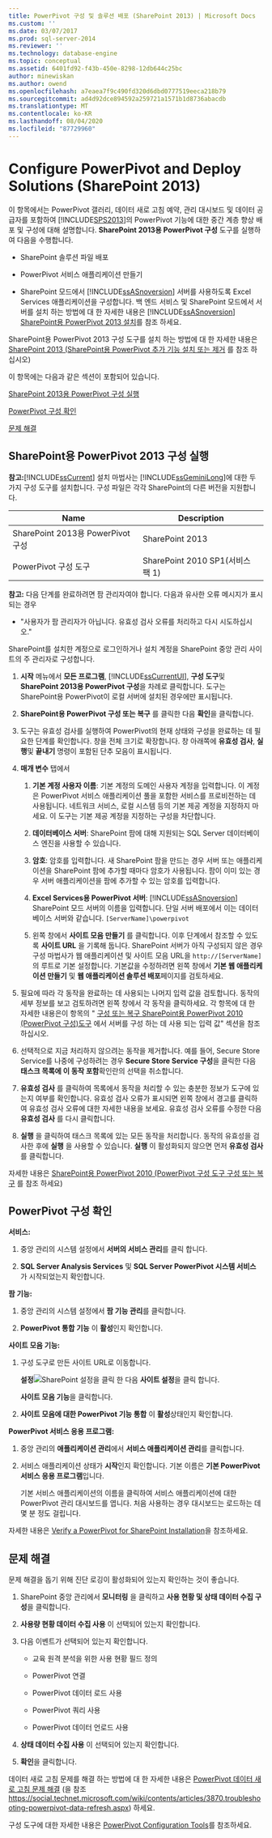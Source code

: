 ```yaml
---
title: PowerPivot 구성 및 솔루션 배포 (SharePoint 2013) | Microsoft Docs
ms.custom: ''
ms.date: 03/07/2017
ms.prod: sql-server-2014
ms.reviewer: ''
ms.technology: database-engine
ms.topic: conceptual
ms.assetid: 6401fd92-f43b-450e-8298-12db644c25bc
author: minewiskan
ms.author: owend
ms.openlocfilehash: a7eaea7f9c490fd320d6dbd0777519eeca218b79
ms.sourcegitcommit: ad4d92dce894592a259721a1571b1d8736abacdb
ms.translationtype: MT
ms.contentlocale: ko-KR
ms.lasthandoff: 08/04/2020
ms.locfileid: "87729960"
---
```

# <a name="configure-powerpivot-and-deploy-solutions-sharepoint-2013"></a>Configure PowerPivot and Deploy Solutions (SharePoint 2013)
  이 항목에서는 PowerPivot 갤러리, 데이터 새로 고침 예약, 관리 대시보드 및 데이터 공급자를 포함하여 [!INCLUDE[SPS2013](../../../includes/sps2013-md.md)]의 PowerPivot 기능에 대한 중간 계층 향상 배포 및 구성에 대해 설명합니다. **SharePoint 2013용 PowerPivot 구성** 도구를 실행하여 다음을 수행합니다.  
  
-   SharePoint 솔루션 파일 배포  
  
-   PowerPivot 서비스 애플리케이션 만들기  
  
-   SharePoint 모드에서 [!INCLUDE[ssASnoversion](../../../includes/ssasnoversion-md.md)] 서버를 사용하도록 Excel Services 애플리케이션을 구성합니다. 백 엔드 서비스 및 SharePoint 모드에서 서버를 설치 하는 방법에 대 한 자세한 내용은 [!INCLUDE[ssASnoversion](../../../includes/ssasnoversion-md.md)] [SharePoint용 PowerPivot 2013 설치](https://docs.microsoft.com/analysis-services/instances/install-windows/install-analysis-services-in-power-pivot-mode)를 참조 하세요.  
  
 SharePoint용 PowerPivot 2013 구성 도구를 설치 하는 방법에 대 한 자세한 내용은 [SharePoint 2013 &#40;SharePoint용 PowerPivot 추가 기능 설치 또는 제거](https://docs.microsoft.com/analysis-services/instances/install-windows/install-or-uninstall-the-power-pivot-for-sharepoint-add-in-sharepoint-2013) 를 참조 하십시오&#41;  
  
 이 항목에는 다음과 같은 섹션이 포함되어 있습니다.  
  
 [SharePoint 2013용 PowerPivot 구성 실행](#bkmk_run_configuration_tool)  
  
 [PowerPivot 구성 확인](#bkmk_verify_powerpivot)  
  
 [문제 해결](#bkmk_troubleshoot_issues)  
  
##  <a name="run-powerpivot-for-sharepoint-2013-configuration"></a><a name="bkmk_run_configuration_tool"></a>SharePoint용 PowerPivot 2013 구성 실행  
 **참고:**[!INCLUDE[ssCurrent](../../../includes/sscurrent-md.md)] 설치 마법사는 [!INCLUDE[ssGeminiLong](../../../includes/ssgeminilong-md.md)]에 대한 두 가지 구성 도구를 설치합니다. 구성 파일은 각각 SharePoint의 다른 버전을 지원합니다.  
  
|Name|Description|  
|----------|-----------------|  
|SharePoint 2013용 PowerPivot 구성|SharePoint 2013|  
|PowerPivot 구성 도구|SharePoint 2010 SP1(서비스 팩 1)|  
  
 **참고:** 다음 단계를 완료하려면 팜 관리자여야 합니다. 다음과 유사한 오류 메시지가 표시되는 경우  
  
-   "사용자가 팜 관리자가 아닙니다. 유효성 검사 오류를 처리하고 다시 시도하십시오."  
  
 SharePoint를 설치한 계정으로 로그인하거나 설치 계정을 SharePoint 중앙 관리 사이트의 주 관리자로 구성합니다.  
  
1.  **시작** 메뉴에서 **모든 프로그램**, [!INCLUDE[ssCurrentUI](../../../includes/sscurrentui-md.md)], **구성 도구**및 **SharePoint 2013용 PowerPivot 구성**을 차례로 클릭합니다. 도구는 SharePoint용 PowerPivot이 로컬 서버에 설치된 경우에만 표시됩니다.  
  
2.  **SharePoint용 PowerPivot 구성 또는 복구** 를 클릭한 다음 **확인**을 클릭합니다.  
  
3.  도구는 유효성 검사를 실행하여 PowerPivot의 현재 상태와 구성을 완료하는 데 필요한 단계를 확인합니다. 창을 전체 크기로 확장합니다. 창 아래쪽에 **유효성 검사**, **실행**및 **끝내기** 명령이 포함된 단추 모음이 표시됩니다.  
  
4.  **매개 변수** 탭에서  
  
    1.  **기본 계정 사용자 이름**: 기본 계정의 도메인 사용자 계정을 입력합니다. 이 계정은 PowerPivot 서비스 애플리케이션 풀을 포함한 서비스를 프로비전하는 데 사용됩니다. 네트워크 서비스, 로컬 시스템 등의 기본 제공 계정을 지정하지 마세요. 이 도구는 기본 제공 계정을 지정하는 구성을 차단합니다.  
  
    2.  **데이터베이스 서버**: SharePoint 팜에 대해 지원되는 SQL Server 데이터베이스 엔진을 사용할 수 있습니다.  
  
    3.  **암호**: 암호를 입력합니다. 새 SharePoint 팜을 만드는 경우 서버 또는 애플리케이션을 SharePoint 팜에 추가할 때마다 암호가 사용됩니다. 팜이 이미 있는 경우 서버 애플리케이션을 팜에 추가할 수 있는 암호를 입력합니다.  
  
    4.  **Excel Services용 PowerPivot 서버**: [!INCLUDE[ssASnoversion](../../../includes/ssasnoversion-md.md)] SharePoint 모드 서버의 이름을 입력합니다. 단일 서버 배포에서 이는 데이터베이스 서버와 같습니다. `[ServerName]\powerpivot`  
  
    5.  왼쪽 창에서 **사이트 모음 만들기** 를 클릭합니다. 이후 단계에서 참조할 수 있도록 **사이트 URL** 을 기록해 둡니다. SharePoint 서버가 아직 구성되지 않은 경우 구성 마법사가 웹 애플리케이션 및 사이트 모음 URL을 `http://[ServerName]`의 루트로 기본 설정합니다. 기본값을 수정하려면 왼쪽 창에서 **기본 웹 애플리케이션 만들기** 및 **웹 애플리케이션 솔루션 배포**페이지를 검토하세요.  
  
5.  필요에 따라 각 동작을 완료하는 데 사용되는 나머지 입력 값을 검토합니다. 동작의 세부 정보를 보고 검토하려면 왼쪽 창에서 각 동작을 클릭하세요. 각 항목에 대 한 자세한 내용은이 항목의 " [구성 또는 복구 SharePoint용 PowerPivot 2010 &#40;PowerPivot 구성&#41;도구](../../configure-repair-powerpivot-sharepoint-2010.md) 에서 서버를 구성 하는 데 사용 되는 입력 값" 섹션을 참조 하십시오.  
  
6.  선택적으로 지금 처리하지 않으려는 동작을 제거합니다. 예를 들어, Secure Store Service를 나중에 구성하려는 경우 **Secure Store Service 구성**을 클릭한 다음 **태스크 목록에 이 동작 포함**확인란의 선택을 취소합니다.  
  
7.  **유효성 검사** 를 클릭하여 목록에서 동작을 처리할 수 있는 충분한 정보가 도구에 있는지 여부를 확인합니다. 유효성 검사 오류가 표시되면 왼쪽 창에서 경고를 클릭하여 유효성 검사 오류에 대한 자세한 내용을 보세요. 유효성 검사 오류를 수정한 다음 **유효성 검사** 를 다시 클릭합니다.  
  
8.  **실행** 을 클릭하여 태스크 목록에 있는 모든 동작을 처리합니다. 동작의 유효성을 검사한 후에 **실행** 을 사용할 수 있습니다. **실행** 이 활성화되지 않으면 먼저 **유효성 검사** 를 클릭합니다.  
  
 자세한 내용은 [SharePoint용 PowerPivot 2010 &#40;PowerPivot 구성 도구 구성 또는 복구](../../configure-repair-powerpivot-sharepoint-2010.md) 를 참조 하세요&#41;  
  
##  <a name="verify-powerpivot-configuration"></a><a name="bkmk_verify_powerpivot"></a>PowerPivot 구성 확인  
 **서비스:**  
  
1.  중앙 관리의 시스템 설정에서 **서버의 서비스 관리**를 클릭 합니다.  
  
2.  **SQL Server Analysis Services** 및 **SQL Server PowerPivot 시스템 서비스** 가 시작되었는지 확인합니다.  
  
 **팜 기능:**  
  
1.  중앙 관리의 시스템 설정에서 **팜 기능 관리**를 클릭합니다.  
  
2.  **PowerPivot 통합 기능** 이 **활성**인지 확인합니다.  
  
 **사이트 모음 기능:**  
  
1.  구성 도구로 만든 사이트 URL로 이동합니다.  
  
     **설정**![SharePoint 설정](https://docs.microsoft.com/analysis-services/analysis-services/media/as-sharepoint2013-settings-gear.gif "SharePoint 설정")을 클릭 한 다음 **사이트 설정**을 클릭 합니다.  
  
     **사이트 모음 기능**을 클릭합니다.  
  
2.  **사이트 모음에 대한 PowerPivot 기능 통합** 이 **활성**상태인지 확인합니다.  
  
 **PowerPivot 서비스 응용 프로그램:**  
  
1.  중앙 관리의 **애플리케이션 관리**에서 **서비스 애플리케이션 관리**를 클릭합니다.  
  
2.  서비스 애플리케이션 상태가 **시작**인지 확인합니다. 기본 이름은 **기본 PowerPivot 서비스 응용 프로그램**입니다.  
  
     기본 서비스 애플리케이션의 이름을 클릭하여 서비스 애플리케이션에 대한 PowerPivot 관리 대시보드를 엽니다. 처음 사용하는 경우 대시보드는 로드하는 데 몇 분 정도 걸립니다.  
  
 자세한 내용은 [Verify a PowerPivot for SharePoint Installation](https://docs.microsoft.com/analysis-services/instances/install-windows/verify-a-power-pivot-for-sharepoint-installation)을 참조하세요.  
  
##  <a name="troubleshoot-issues"></a><a name="bkmk_troubleshoot_issues"></a>문제 해결  
 문제 해결을 돕기 위해 진단 로깅이 활성화되어 있는지 확인하는 것이 좋습니다.  
  
1.  SharePoint 중앙 관리에서 **모니터링** 을 클릭하고 **사용 현황 및 상태 데이터 수집 구성**을 클릭합니다.  
  
2.  **사용량 현황 데이터 수집 사용** 이 선택되어 있는지 확인합니다.  
  
3.  다음 이벤트가 선택되어 있는지 확인합니다.  
  
    -   교육 원격 분석을 위한 사용 현황 필드 정의  
  
    -   PowerPivot 연결  
  
    -   PowerPivot 데이터 로드 사용  
  
    -   PowerPivot 쿼리 사용  
  
    -   PowerPivot 데이터 언로드 사용  
  
4.  **상태 데이터 수집 사용** 이 선택되어 있는지 확인합니다.  
  
5.  **확인**을 클릭합니다.  
  
 데이터 새로 고침 문제를 해결 하는 방법에 대 한 자세한 내용은 [PowerPivot 데이터 새로 고침 문제 해결](https://social.technet.microsoft.com/wiki/contents/articles/3870.troubleshooting-powerpivot-data-refresh.aspx) (을 참조 https://social.technet.microsoft.com/wiki/contents/articles/3870.troubleshooting-powerpivot-data-refresh.aspx) 하세요.  
  
 구성 도구에 대한 자세한 내용은 [PowerPivot Configuration Tools](../../power-pivot-sharepoint/power-pivot-configuration-tools.md)를 참조하세요.  
  
  
